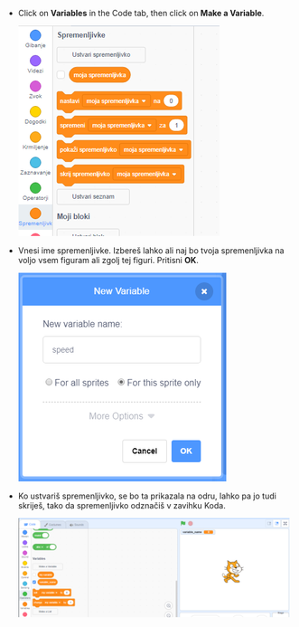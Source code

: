 + Click on **Variables** in the Code tab, then click on **Make a Variable**.
    
    ![Variable blocks](images/data-blocks.png)

+ Vnesi ime spremenljivke. Izbereš lahko ali naj bo tvoja spremenljivka na voljo vsem figuram ali zgolj tej figuri. Pritisni **OK**.
    
    ![Ustvari spremenljivko](images/create-variable.png)

+ Ko ustvariš spremenljivko, se bo ta prikazala na odru, lahko pa jo tudi skriješ, tako da spremenljivko odznačiš v zavihku Koda.
    
    ![Variable on the stage](images/variable-show.png)